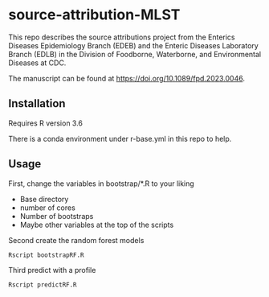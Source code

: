 # source-attribution-MLST

This repo describes the source attributions project from
the Enterics Diseases Epidemiology Branch (EDEB)
and the Enteric Diseases Laboratory Branch (EDLB)
in the Division of Foodborne, Waterborne, and Environmental Diseases
at CDC.

The manuscript can be found at <https://doi.org/10.1089/fpd.2023.0046>.

## Installation

Requires R version 3.6

There is a conda environment under r-base.yml in this repo to help.

## Usage

First, change the variables in bootstrap/*.R to your liking

* Base directory
* number of cores
* Number of bootstraps
* Maybe other variables at the top of the scripts

Second create the random forest models

    Rscript bootstrapRF.R

Third predict with a profile

    Rscript predictRF.R

